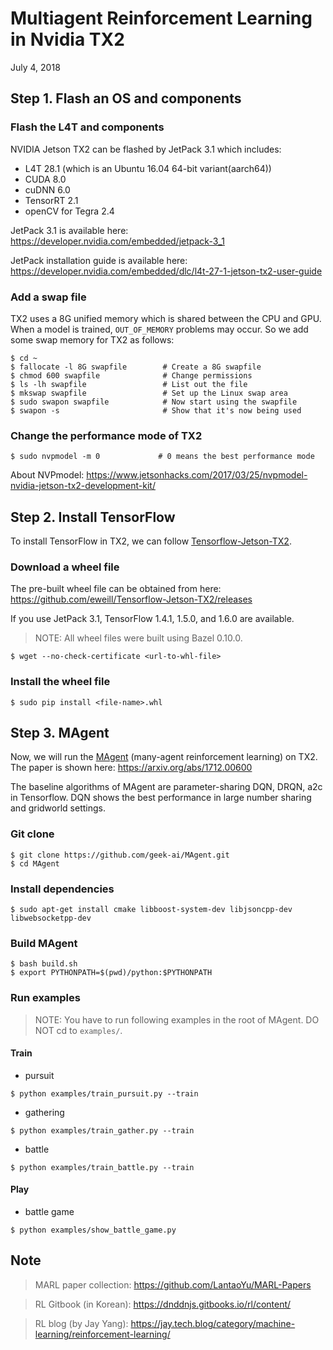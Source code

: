# Multiagent Reinforcement Learning in Nvidia TX2
July 4, 2018





## Step 1. Flash an OS and components

### Flash the L4T and components
NVIDIA Jetson TX2 can be flashed by JetPack 3.1 which includes:
* L4T 28.1 (which is an Ubuntu 16.04 64-bit variant(aarch64))
* CUDA 8.0
* cuDNN 6.0
* TensorRT 2.1
* openCV for Tegra 2.4

JetPack 3.1 is available here: 
  https://developer.nvidia.com/embedded/jetpack-3_1
  
JetPack installation guide is available here: 
  https://developer.nvidia.com/embedded/dlc/l4t-27-1-jetson-tx2-user-guide
    
### Add a swap file
TX2 uses a 8G unified memory which is shared between the CPU and GPU. When a model is trained, `OUT_OF_MEMORY` problems may occur. So we add some swap memory for TX2 as follows:
```
$ cd ~
$ fallocate -l 8G swapfile        # Create a 8G swapfile
$ chmod 600 swapfile              # Change permissions
$ ls -lh swapfile                 # List out the file
$ mkswap swapfile                 # Set up the Linux swap area
$ sudo swapon swapfile            # Now start using the swapfile
$ swapon -s                       # Show that it's now being used
```

### Change the performance mode of TX2
```
$ sudo nvpmodel -m 0             # 0 means the best performance mode
```
About NVPmodel: https://www.jetsonhacks.com/2017/03/25/nvpmodel-nvidia-jetson-tx2-development-kit/
  




## Step 2. Install TensorFlow
To install TensorFlow in TX2, we can follow [Tensorflow-Jetson-TX2](https://github.com/eweill/Tensorflow-Jetson-TX2).

### Download a wheel file
The pre-built wheel file can be obtained from here:
  https://github.com/eweill/Tensorflow-Jetson-TX2/releases

If you use JetPack 3.1, TensorFlow 1.4.1, 1.5.0, and 1.6.0 are available.
> NOTE: All wheel files were built using Bazel 0.10.0.

```
$ wget --no-check-certificate <url-to-whl-file>
```

### Install the wheel file
```
$ sudo pip install <file-name>.whl
```





## Step 3. MAgent
Now, we will run the [MAgent](https://github.com/geek-ai/MAgent) (many-agent reinforcement learning) on TX2. The paper is shown here: https://arxiv.org/abs/1712.00600 

The baseline algorithms of MAgent are parameter-sharing DQN, DRQN, a2c in Tensorflow. DQN shows the best performance in large number sharing and gridworld settings.

### Git clone
```
$ git clone https://github.com/geek-ai/MAgent.git
$ cd MAgent
```

### Install dependencies
```
$ sudo apt-get install cmake libboost-system-dev libjsoncpp-dev libwebsocketpp-dev
```

### Build MAgent
```
$ bash build.sh
$ export PYTHONPATH=$(pwd)/python:$PYTHONPATH
```

### Run examples
> NOTE: You have to run following examples in the root of MAgent. DO NOT cd to `examples/`.
#### Train
* pursuit
```
$ python examples/train_pursuit.py --train
```
* gathering
```
$ python examples/train_gather.py --train
```
* battle
```
$ python examples/train_battle.py --train
```
#### Play
* battle game
```
$ python examples/show_battle_game.py
```

## Note
> MARL paper collection: https://github.com/LantaoYu/MARL-Papers

> RL Gitbook (in Korean): https://dnddnjs.gitbooks.io/rl/content/

> RL blog (by Jay Yang): https://jay.tech.blog/category/machine-learning/reinforcement-learning/
